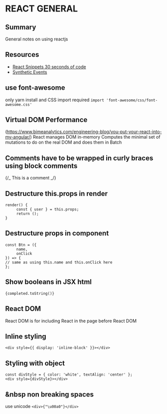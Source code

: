 # REACT GENERAL

## Summary

General notes on using reactjs

## Resources

- [React Snippets 30 seconds of code](https://www.30secondsofcode.org/react/p/1/)
- [Synthetic Events](https://reactjs.org/docs/events.html)

## use font-awesome

only yarn install and CSS import required
`import 'font-awesome/css/font-awesome.css'`

## Virtual DOM Performance

(https://www.bimeanalytics.com/engineering-blog/you-put-your-react-into-my-angular/)
React manages DOM in-memory
Computes the minimal set of mutations to do on the real DOM and does them in Batch

## Comments have to be wrapped in curly braces using block comments

{/_ This is a comment _/}

## Destructure this.props in render

```
render() {
     const { user } = this.props;
     return ();
}
```

## Destructure props in component

```
const Btn = ({
     name,
     onClick
}) => {
// same as using this.name and this.onClick here
};
```

## Show booleans in JSX html

`{completed.toString()}`

## React DOM

React DOM is for including React in the page before React DOM

## Inline styling

`<div style={{ display: 'inline-block' }}></div>`

## Styling with object

```
const divStyle = { color: 'white', textAlign: 'center' };
<div style={divStyle}></div>
```

## &nbsp non breaking spaces

use unicode
`<div>{"\u00a0"}</div>`
